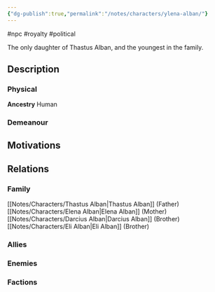 ```yaml
---
{"dg-publish":true,"permalink":"/notes/characters/ylena-alban/"}
---
```


#npc #royalty #political

The only daughter of Thastus Alban, and the youngest in the family.
## Description
### Physical
**Ancestry** Human


### Demeanour


## Motivations


## Relations
### Family
[[Notes/Characters/Thastus Alban\|Thastus Alban]] (Father)
[[Notes/Characters/Elena Alban\|Elena Alban]] (Mother)
[[Notes/Characters/Darcius Alban\|Darcius Alban]] (Brother)
[[Notes/Characters/Eli Alban\|Eli Alban]] (Brother)
### Allies
### Enemies
### Factions

 
